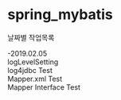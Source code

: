 # spring_mybatis

날짜별 작업목록

-2019.02.05 <br/>
logLevelSetting <br/>
log4jdbc Test <br/>
Mapper.xml Test <br/>
Mapper Interface Test <br/>




